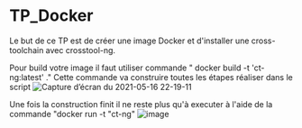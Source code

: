 # TP_Docker

Le but de ce TP est de créer une image Docker et d'installer une cross-toolchain avec crosstool-ng.

Pour build votre image il faut utiliser commande " docker build -t 'ct-ng:latest' ."
Cette commande va construire toutes les étapes réaliser dans le script
![Capture d’écran du 2021-05-16 22-19-11](https://user-images.githubusercontent.com/72381443/118411437-d206ad00-b694-11eb-8514-368f85aa1532.png)

Une fois la construction finit il ne reste plus qu'à executer à l'aide de la commande "docker run -t "ct-ng"
![image](https://user-images.githubusercontent.com/72381443/118411539-6244f200-b695-11eb-9d83-426ef25ad3f0.png)



